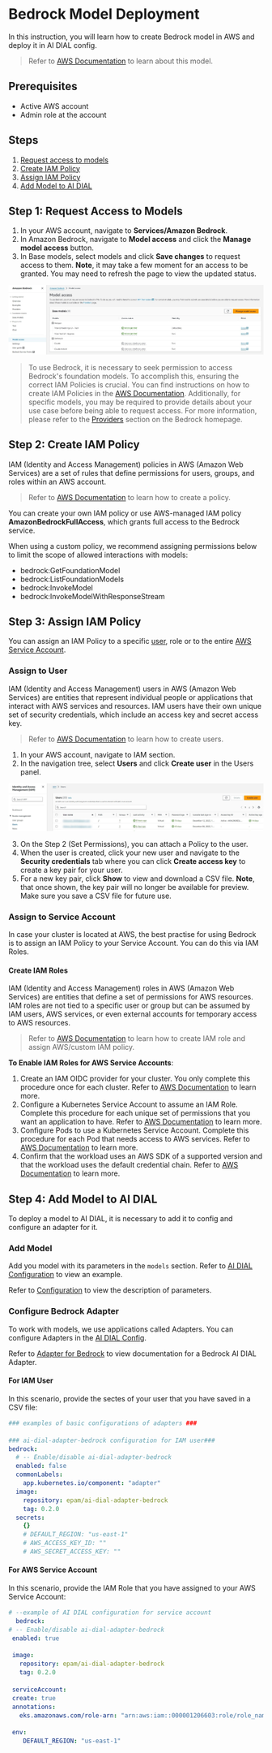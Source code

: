 # Bedrock Model Deployment

In this instruction, you will learn how to create Bedrock model in AWS and deploy it in AI DIAL config.

> Refer to [AWS Documentation](https://docs.aws.amazon.com/bedrock/latest/userguide/what-is-bedrock.html) to learn about this model.

## Prerequisites

* Active AWS account
* Admin role at the account
  
## Steps

1.	[Request access to models](#step-1-request-access-to-models)
2.	[Create IAM Policy](#step-2-create-iam-policy)
3.	[Assign IAM Policy](#step-3-assign-iam-policy)
4.	[Add Model to AI DIAL](#step-4-add-model-to-ai-dial)

## Step 1: Request Access to Models

1. In your AWS account, navigate to **Services/Amazon Bedrock**.
2. In Amazon Bedrock, navigate to **Model access** and click the **Manage model access** button.
3. In Base models, select models and click **Save changes** to request access to them. **Note**, it may take a few moment for an access to be granted. You may need to refresh the page to view the updated status.

![](img/aws1.jpg)

> To use Bedrock, it is necessary to seek permission to access Bedrock's foundation models. To accomplish this, ensuring the correct IAM Policies is crucial. You can find instructions on how to create IAM Policies in the [AWS Documentation](https://docs.aws.amazon.com/IAM/latest/UserGuide/access_policies_create.html). Additionally, for specific models, you may be required to provide details about your use case before being able to request access. For more information, please refer to the [Providers](https://eu-central-1.console.aws.amazon.com/bedrock/home#/providers) section on the Bedrock homepage.

## Step 2: Create IAM Policy

IAM (Identity and Access Management) policies in AWS (Amazon Web Services) are a set of rules that define permissions for users, groups, and roles within an AWS account.

> Refer to [AWS Documentation](https://docs.aws.amazon.com/IAM/latest/UserGuide/access_policies_create.html) to learn how to create a policy.

You can create your own IAM policy or use AWS-managed IAM policy **AmazonBedrockFullAccess**, which grants full access to the Bedrock service.

When using a custom policy, we recommend assigning permissions below to limit the scope of allowed interactions with models: 

* bedrock:GetFoundationModel
* bedrock:ListFoundationModels
* bedrock:InvokeModel
* bedrock:InvokeModelWithResponseStream

## Step 3: Assign IAM Policy

You can assign an IAM Policy to a specific [user](#assign-to-user), role or to the entire [AWS Service Account](#assign-to-service-account). 

### Assign to User

IAM (Identity and Access Management) users in AWS (Amazon Web Services) are entities that represent individual people or applications that interact with AWS services and resources. IAM users have their own unique set of security credentials, which include an access key and secret access key.

> Refer to [AWS Documentation](https://docs.aws.amazon.com/IAM/latest/UserGuide/id_users_create.html) to learn how to create users.

1. In your AWS account, navigate to IAM section.
2. In the navigation tree, select **Users** and click **Create user** in the Users panel.

![](img/aws5.jpg)

3. On the Step 2 (Set Permissions), you can attach a Policy to the user.
4. When the user is created, click your new user and navigate to the **Security credentials** tab where you can click **Create access key** to create a key pair for your user.
5. For a new key pair, click **Show** to view and download a CSV file. **Note**, that once shown, the key pair will no longer be available for preview. Make sure you save a CSV file for future use. 

### Assign to Service Account

In case your cluster is located at AWS, the best practise for using Bedrock is to assign an IAM Policy to your Service Account. You can do this via IAM Roles.

#### Create IAM Roles

IAM (Identity and Access Management) roles in AWS (Amazon Web Services) are entities that define a set of permissions for AWS resources. IAM roles are not tied to a specific user or group but can be assumed by IAM users, AWS services, or even external accounts for temporary access to AWS resources.

> Refer to [AWS Documentation](https://docs.aws.amazon.com/IAM/latest/UserGuide/id_roles_create.html) to learn how to create IAM role and assign AWS/custom IAM policy.

**To Enable IAM Roles for AWS Service Accounts**:

1. Create an IAM OIDC provider for your cluster. You only complete this procedure once for each cluster. Refer to [AWS Documentation](https://docs.aws.amazon.com/eks/latest/userguide/enable-iam-roles-for-service-accounts.html) to learn more.
2. Configure a Kubernetes Service Account to assume an IAM Role. Complete this procedure for each unique set of permissions that you want an application to have. Refer to [AWS Documentation](https://docs.aws.amazon.com/eks/latest/userguide/associate-service-account-role.html) to learn more.
3. Configure Pods to use a Kubernetes Service Account. Complete this procedure for each Pod that needs access to AWS services. Refer to [AWS Documentation](https://docs.aws.amazon.com/eks/latest/userguide/pod-configuration.html) to learn more.
4. Confirm that the workload uses an AWS SDK of a supported version and that the workload uses the default credential chain. Refer to [AWS Documentation](https://docs.aws.amazon.com/eks/latest/userguide/iam-roles-for-service-accounts-minimum-sdk.html) to learn more.

## Step 4: Add Model to AI DIAL

To deploy a model to AI DIAL, it is necessary to add it to config and configure an adapter for it. 

### Add Model

Add you model with its parameters in the `models` section. Refer to [AI DIAL Configuration](https://github.com/epam/ai-dial-helm/blob/8a2d6ebe301965ef0e4f06bc5f6e47aadc7b597f/charts/dial/examples/generic/simple/values.yaml#L11) to view an example.

Refer to [Configuration](./configuration.md#core-parameters) to view the description of parameters.

### Configure Bedrock Adapter

To work with models, we use applications called Adapters. You can configure Adapters in the [AI DIAL Config](https://github.com/epam/ai-dial-helm/blob/8a2d6ebe301965ef0e4f06bc5f6e47aadc7b597f/charts/dial/examples/generic/simple/values.yaml).

Refer to [Adapter for Bedrock](https://github.com/epam/ai-dial-adapter-bedrock) to view documentation for a Bedrock AI DIAL Adapter.

#### For IAM User

In this scenario, provide the sectes of your user that you have saved in a CSV file: 

```yaml
### examples of basic configurations of adapters ###

### ai-dial-adapter-bedrock configuration for IAM user###
bedrock:
  # -- Enable/disable ai-dial-adapter-bedrock
  enabled: false
  commonLabels:
    app.kubernetes.io/component: "adapter"
  image:
    repository: epam/ai-dial-adapter-bedrock
    tag: 0.2.0
  secrets:
    {}
    # DEFAULT_REGION: "us-east-1"
    # AWS_ACCESS_KEY_ID: ""
    # AWS_SECRET_ACCESS_KEY: ""

```

#### For AWS Service Account

In this scenario, provide the IAM Role that you have assigned to your AWS Service Account: 

 ```yaml
 # --example of AI DIAL configuration for service account
   bedrock:
 # -- Enable/disable ai-dial-adapter-bedrock
  enabled: true
  
  image:
    repository: epam/ai-dial-adapter-bedrock
    tag: 0.2.0
  
  serviceAccount:
  create: true
  annotations:
    eks.amazonaws.com/role-arn: "arn:aws:iam::000001206603:role/role_name"
    
  env:
     DEFAULT_REGION: "us-east-1"

 ```
